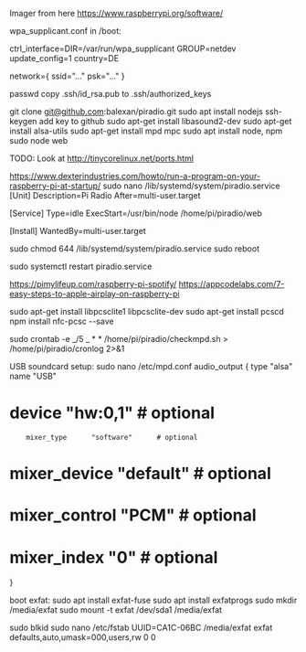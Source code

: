 Imager from here https://www.raspberrypi.org/software/

wpa_supplicant.conf in /boot:

ctrl_interface=DIR=/var/run/wpa_supplicant GROUP=netdev
update_config=1
country=DE

network={
ssid="..."
psk="..."
}

passwd
copy .ssh/id_rsa.pub to .ssh/authorized_keys

git clone git@github.com:balexan/piradio.git
sudo apt install nodejs
ssh-keygen
add key to github
sudo apt-get install libasound2-dev
sudo apt-get install alsa-utils
sudo apt-get install mpd mpc
sudo apt install node, npm
sudo node web

TODO: Look at http://tinycorelinux.net/ports.html

https://www.dexterindustries.com/howto/run-a-program-on-your-raspberry-pi-at-startup/
sudo nano /lib/systemd/system/piradio.service
[Unit]
Description=Pi Radio
After=multi-user.target

[Service]
Type=idle
ExecStart=/usr/bin/node /home/pi/piradio/web

[Install]
WantedBy=multi-user.target

sudo chmod 644 /lib/systemd/system/piradio.service
sudo reboot

sudo systemctl restart piradio.service

https://pimylifeup.com/raspberry-pi-spotify/
https://appcodelabs.com/7-easy-steps-to-apple-airplay-on-raspberry-pi

sudo apt-get install libpcsclite1 libpcsclite-dev
sudo apt-get install pcscd
npm install nfc-pcsc --save

sudo crontab -e
_/5 _ \* \* /home/pi/piradio/checkmpd.sh > /home/pi/piradio/cronlog 2>&1

USB soundcard setup:
sudo nano /etc/mpd.conf
audio_output {
type "alsa"
name "USB"

# device "hw:0,1" # optional

        mixer_type      "software"      # optional

# mixer_device "default" # optional

# mixer_control "PCM" # optional

# mixer_index "0" # optional

}

boot exfat:
sudo apt install exfat-fuse
sudo apt install exfatprogs
sudo mkdir /media/exfat
sudo mount -t exfat /dev/sda1 /media/exfat

sudo blkid
sudo nano /etc/fstab
UUID=CA1C-06BC /media/exfat exfat defaults,auto,umask=000,users,rw 0 0
